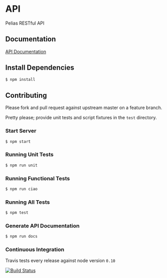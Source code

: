 # API

Pelias RESTful API

## Documentation

[API Documentation](https://github.com/pelias/api/tree/master/docs)

## Install Dependencies

```bash
$ npm install
```

## Contributing

Please fork and pull request against upstream master on a feature branch.

Pretty please; provide unit tests and script fixtures in the `test` directory.

### Start Server

```bash
$ npm start
```

### Running Unit Tests

```bash
$ npm run unit
```

### Running Functional Tests

```bash
$ npm run ciao
```

### Running All Tests

```bash
$ npm test
```

### Generate API Documentation

```bash
$ npm run docs
```

### Continuous Integration

Travis tests every release against node version `0.10`

[![Build Status](https://travis-ci.org/pelias/api.png?branch=master)](https://travis-ci.org/pelias/api)